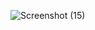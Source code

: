 ![Screenshot (15)](https://github.com/user-attachments/assets/778fd2b8-9253-4ad3-a092-41adb801206b)
